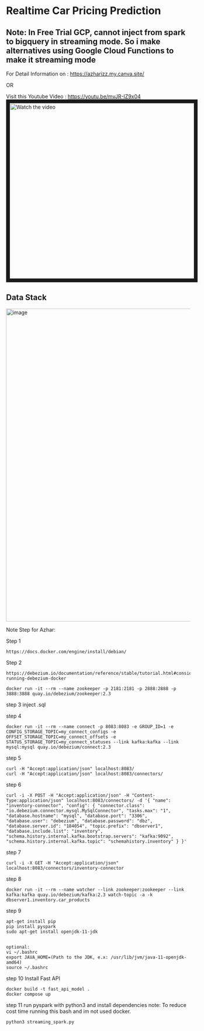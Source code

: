 # **Realtime Car Pricing Prediction**

## **Note: In Free Trial GCP, cannot inject from spark to bigquery in streaming mode. So i make alternatives using Google Cloud Functions to make it streaming mode**


For Detail Information on : https://azharizz.my.canva.site/

OR

Visit this Youtube Video :
https://youtu.be/mvJR-IZ9x04
<a href="https://youtu.be/mvJR-IZ9x04" target="_blank">
 <img src="https://img.youtube.com/vi/mvJR-IZ9x04/maxresdefault.jpg" alt="Watch the video" width="720" height="480" border="10" />
</a>


## Data Stack

<img width="856" alt="image" src="https://github.com/azharizz/realtime_car_pricing_prediction/assets/45253059/fb57e131-b003-4b3c-9fc7-4ac22fcdb906">



Note Step for Azhar:

Step 1
```
https://docs.docker.com/engine/install/debian/
```

Step 2
```
https://debezium.io/documentation/reference/stable/tutorial.html#considerations-running-debezium-docker

docker run -it --rm --name zookeeper -p 2181:2181 -p 2888:2888 -p 3888:3888 quay.io/debezium/zookeeper:2.3
```

step 3 inject .sql

step 4
```
docker run -it --rm --name connect -p 8083:8083 -e GROUP_ID=1 -e CONFIG_STORAGE_TOPIC=my_connect_configs -e OFFSET_STORAGE_TOPIC=my_connect_offsets -e STATUS_STORAGE_TOPIC=my_connect_statuses --link kafka:kafka --link mysql:mysql quay.io/debezium/connect:2.3
```

step 5
```
curl -H "Accept:application/json" localhost:8083/
curl -H "Accept:application/json" localhost:8083/connectors/
```

step 6
```
curl -i -X POST -H "Accept:application/json" -H "Content-Type:application/json" localhost:8083/connectors/ -d '{ "name": "inventory-connector", "config": { "connector.class": "io.debezium.connector.mysql.MySqlConnector", "tasks.max": "1", "database.hostname": "mysql", "database.port": "3306", "database.user": "debezium", "database.password": "dbz", "database.server.id": "184054", "topic.prefix": "dbserver1", "database.include.list": "inventory", "schema.history.internal.kafka.bootstrap.servers": "kafka:9092", "schema.history.internal.kafka.topic": "schemahistory.inventory" } }'
```

step 7
```
curl -i -X GET -H "Accept:application/json" localhost:8083/connectors/inventory-connector
```

step 8 
```
docker run -it --rm --name watcher --link zookeeper:zookeeper --link kafka:kafka quay.io/debezium/kafka:2.3 watch-topic -a -k dbserver1.inventory.car_products
```

step 9
```
apt-get install pip
pip install pyspark
sudo apt-get install openjdk-11-jdk


optional:
vi ~/.bashrc
export JAVA_HOME=(Path to the JDK, e.x: /usr/lib/jvm/java-11-openjdk-amd64)
source ~/.bashrc
```


step 10 
Install Fast API 
```
docker build -t fast_api_model .
docker compose up
```

step 11
run pyspark with python3 and install dependencies
note: 
To reduce cost time running this bash and im not used docker.
```
python3 streaming_spark.py
```
